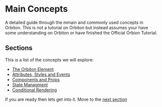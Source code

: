 # Main Concepts

A detailed guide through the mmain and commonly used concepts in Orbiton. This is not a tutorial on Orbiton but instead assumes your have some understanding on Orbiton or have finished the Official Orbion Tutorial.

## Sections

This is a list of the concepts we will explore:

- [The Orbiton Element](/learn/creating-an-element.js)
- [Attributes, Styles and Events](/learn/events-and-attributes.js)
- [Components and Props](/learn/components.js)
- [State Managment](/learn/state-management.js)
- [Conditional Rendering](/learn/conditional-rendering.js)


If you are ready then lets get into it. Move to the [next section](/learn/creating-an-element.js)
